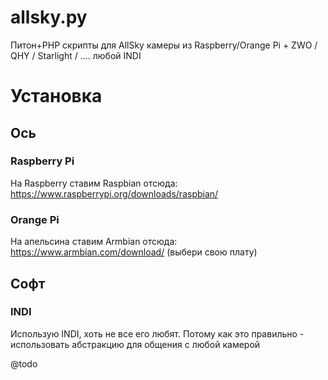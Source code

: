 # allsky.py
Питон+PHP скрипты для AllSky камеры из Raspberry/Orange Pi + ZWO / QHY / Starlight / .... любой INDI

# Установка

## Ось

### Raspberry Pi
На Raspberry ставим Raspbian отсюда: https://www.raspberrypi.org/downloads/raspbian/

### Orange Pi
На апельсина ставим Armbian отсюда: https://www.armbian.com/download/ (выбери свою плату)

## Софт

### INDI

Использую INDI, хоть не все его любят. Потому как это правильно - использовать абстракцию для общения с любой камерой

@todo